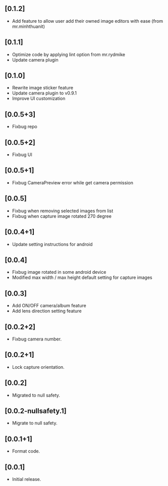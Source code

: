 ## [0.1.2]

* Add feature to allow user add their owned image editors with ease (from mr.minhthuanit)

## [0.1.1]

* Optimize code by applying lint option from mr.rydmike
* Update camera plugin

## [0.1.0]

* Rewrite image sticker feature
* Update camera plugin to v0.9.1
* Improve UI customization

## [0.0.5+3]

* Fixbug repo

## [0.0.5+2]

* Fixbug UI

## [0.0.5+1]

* Fixbug CameraPreview error while get camera permission

## [0.0.5]

* Fixbug when removing selected images from list
* Fixbug when capture image rotated 270 degree

## [0.0.4+1]

* Update setting instructions for android

## [0.0.4]

* Fixbug image rotated in some android device
* Modified max width / max height default setting for capture images

## [0.0.3]

* Add ON/OFF camera/album feature
* Add lens direction setting feature

## [0.0.2+2]

* Fixbug camera number.

## [0.0.2+1]

* Lock capture orientation.

## [0.0.2]

* Migrated to null safety.

## [0.0.2-nullsafety.1]

* Migrate to null safety.

## [0.0.1+1]

* Format code.

## [0.0.1]

* Initial release.
